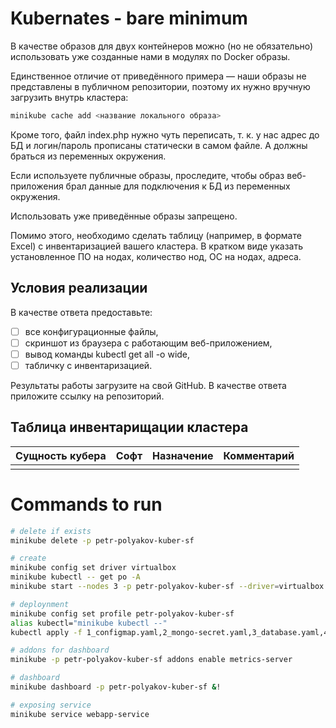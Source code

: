 # Kubernates - bare minimum

В качестве образов для двух контейнеров можно (но не обязательно) использовать уже созданные нами в модулях по Docker образы.

Единственное отличие от приведённого примера — наши образы не представлены в публичном репозитории, поэтому их нужно вручную загрузить внутрь кластера:

```bash
minikube cache add <название локального образа>
```

Кроме того, файл index.php нужно чуть переписать, т. к. у нас адрес до БД и логин/пароль прописаны статически в самом файле. А должны браться из переменных окружения.

Если используете публичные образы, проследите, чтобы образ веб-приложения брал данные для подключения к БД из переменных окружения.

Использовать уже приведённые образы запрещено.

Помимо этого, необходимо сделать таблицу (например, в формате Excel) с инвентаризацией вашего кластера. В кратком виде указать установленное ПО на нодах, количество нод, ОС на нодах, адреса.

## Условия реализации

В качестве ответа предоставьте:

- [ ] все конфигурационные файлы,
- [ ] скриншот из браузера с работающим веб-приложением,
- [ ] вывод команды kubectl get all -o wide,
- [ ] табличку с инвентаризацией.

Результаты работы загрузите на свой GitHub. В качестве ответа приложите ссылку на репозиторий.

## Таблица инвентарищации кластера

| Сущность кубера | Софт | Назначение | Комментарий |
|-----------------|------|------------|-------------|
|                 |      |            |             |

# Commands to run

```bash
# delete if exists
minikube delete -p petr-polyakov-kuber-sf

# create
minikube config set driver virtualbox
minikube kubectl -- get po -A
minikube start --nodes 3 -p petr-polyakov-kuber-sf --driver=virtualbox

# deploynment
minikube config set profile petr-polyakov-kuber-sf
alias kubectl="minikube kubectl --"
kubectl apply -f 1_configmap.yaml,2_mongo-secret.yaml,3_database.yaml,4_webapp.yaml

# addons for dashboard
minikube -p petr-polyakov-kuber-sf addons enable metrics-server

# dashboard
minikube dashboard -p petr-polyakov-kuber-sf &!

# exposing service
minikube service webapp-service
```
